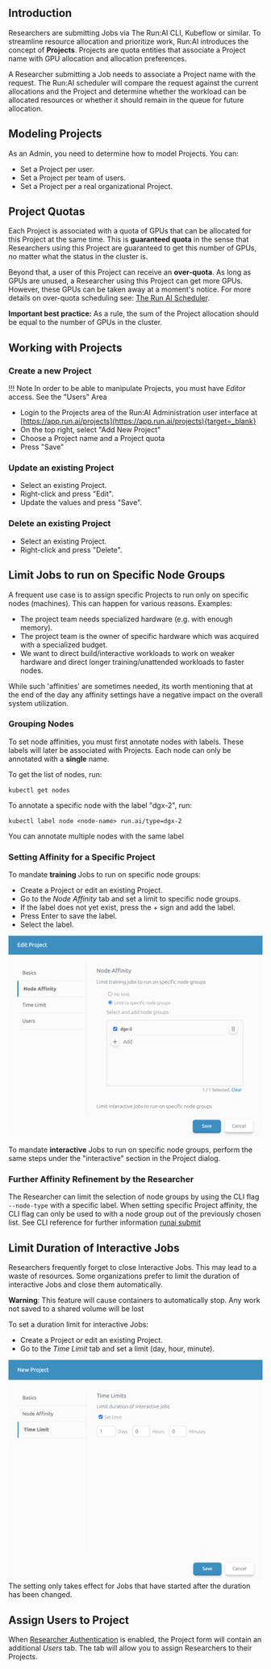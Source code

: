 ## Introduction

Researchers are submitting Jobs via The Run:AI CLI, Kubeflow or similar. To streamline resource allocation and  prioritize work, Run:AI introduces the concept of __Projects__. Projects are quota entities that associate a Project name with GPU allocation and allocation preferences. 

A Researcher submitting a Job needs to associate a Project name with the request. The Run:AI scheduler will compare the request against the current allocations and the Project and determine whether the workload can be allocated resources or whether it should remain in the queue for future allocation.

## Modeling Projects

As an Admin, you need to determine how to model Projects. You can:

*   Set a Project per user.
*   Set a Project per team of users.
*   Set a Project per a real organizational Project.

## Project Quotas

Each Project is associated with a quota of GPUs that can be allocated for this Project at the same time. This is __guaranteed quota__ in the sense that Researchers using this Project are guaranteed to get this number of GPUs, no matter what the status in the cluster is. 

Beyond that, a user of this Project can receive an __over-quota__. As long as GPUs are unused, a Researcher using this Project can get more GPUs. However, these GPUs can be taken away at a moment's notice. For more details on over-quota scheduling see: [The Run AI Scheduler](../../Researcher/Scheduling/The-Run-AI-Scheduler.md).

__Important best practice:__ As a rule, the sum of the Project allocation should be equal to the number of GPUs in the cluster.

## Working with Projects

### Create a new Project

!!! Note 
    In order to be able to manipulate Projects, you must have _Editor_ access. See the "Users" Area

*   Login to the Projects area of the Run:AI Administration user interface at [https://app.run.ai/projects](https://app.run.ai/projects){target=_blank}
*   On the top right, select "Add New Project"
*   Choose a Project name and a Project quota 
*   Press "Save"

### Update an existing Project

*   Select an existing Project.
*   Right-click and press "Edit".
*   Update the values and press "Save".

### Delete an existing Project

*   Select an existing Project. 
*   Right-click and press "Delete".

## Limit Jobs to run on Specific Node Groups

A frequent use case is to assign specific Projects to run only on specific nodes (machines). This can happen for various reasons. Examples:

*   The project team needs specialized hardware (e.g. with enough memory).
*   The project team is the owner of specific hardware which was acquired with a specialized budget.
*   We want to direct build/interactive workloads to work on weaker hardware and direct longer training/unattended workloads to faster nodes.

While such 'affinities' are sometimes needed, its worth mentioning that at the end of the day any affinity settings have a negative impact on the overall system utilization.

### Grouping Nodes 

To set node affinities, you must first annotate nodes with labels. These labels will later be associated with Projects. Each node can only be annotated with a __single__ name.

To get the list of nodes, run:

    kubectl get nodes

To annotate a specific node with the label "dgx-2", run:

    kubectl label node <node-name> run.ai/type=dgx-2

You can annotate multiple nodes with the same label

### Setting Affinity for a Specific Project

To mandate __training__ Jobs to run on specific node groups:

*   Create a Project or edit an existing Project.
*   Go to the _Node Affinity_ tab and set a limit to specific node groups.
*   If the label does not yet exist, press the + sign and add the label.
*   Press Enter to save the label.
*   Select the label.

![mceclip0.png](img/mceclip0.png)

To mandate __interactive__ Jobs to run on specific node groups, perform the same steps under the "interactive" section in the Project dialog.

### Further Affinity Refinement by the Researcher

The Researcher can limit the selection of node groups by using the CLI flag ``--node-type`` with a specific label. When setting specific Project affinity, the CLI flag can only be used to with a node group out of the previously chosen list.  See CLI reference for further information  [runai submit](../../Researcher/cli-reference/runai-submit.md) 

## Limit Duration of Interactive Jobs

Researchers frequently forget to close Interactive Jobs. This may lead to a waste of resources. Some organizations prefer to limit the duration of interactive Jobs and close them automatically.

__Warning__: This feature will cause containers to automatically stop. Any work not saved to a shared volume will be lost

To set a duration limit for interactive Jobs:

*   Create a Project or edit an existing Project.
*   Go to the _Time Limit_ tab and set a limit (day, hour, minute).

![mceclip1.png](img/mceclip1.png) The setting only takes effect for Jobs that have started after the duration has been changed. 


## Assign Users to Project

When [Researcher Authentication](../Cluster-Setup/researcher-authentication.md) is enabled, the Project form will contain an additional _Users_ tab. The tab will allow you to assign Researchers to their Projects. 